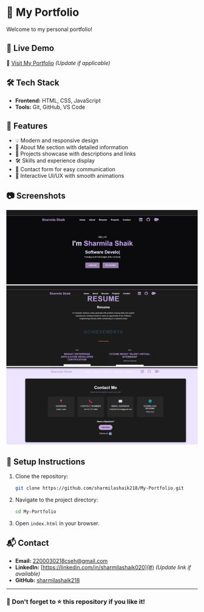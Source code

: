 
# 🎨 My Portfolio

Welcome to my personal portfolio! 

## 🚀 Live Demo
🔗 [Visit My Portfolio](https://sharmilashaik218.github.io/My-Portfolio/) *(Update if applicable)*

## 🛠️ Tech Stack
- **Frontend:** HTML, CSS, JavaScript
- **Tools:** Git, GitHub, VS Code

## 📌 Features
- 💡 Modern and responsive design  
- 📝 About Me section with detailed information  
- 📂 Projects showcase with descriptions and links  
- 🛠️ Skills and experience display  
- 📩 Contact form for easy communication  
- 🎨 Interactive UI/UX with smooth animations  

## 📷 Screenshots

![](https://github.com/sharmilashaik218/My-Portfolio/blob/main/Screenshot%202025-01-31%20151743.png)
![](https://github.com/sharmilashaik218/My-Portfolio/blob/main/Screenshot%202025-01-31%20151808.png)
![](https://github.com/sharmilashaik218/My-Portfolio/blob/main/Screenshot%202025-01-31%20151818.png)


## 🔧 Setup Instructions
1. Clone the repository:
   ```bash
   git clone https://github.com/sharmilashaik218/My-Portfolio.git
   ```
2. Navigate to the project directory:
   ```bash
   cd My-Portfolio
   ```
3. Open `index.html` in your browser.

## 📬 Contact
- **Email:** 2200030218cseh@gmail.com  
- **LinkedIn:** [https://linkedin.com/in/sharmilashaik020](#) *(Update link if available)*  
- **GitHub:** [sharmilashaik218](https://github.com/sharmilashaik218)  

---
### 🌟 Don't forget to ⭐ this repository if you like it!

